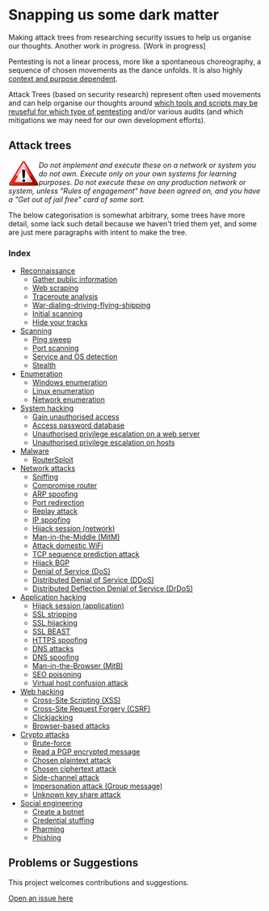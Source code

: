 # Snapping us some dark matter

Making attack trees from researching security issues to help us organise our thoughts. Another work in progress. [Work in progress]

Pentesting is not a linear process, more like a spontaneous choreography, a sequence of chosen movements as the dance unfolds. It is also highly [context and purpose dependent](https://github.com/tymyrddin/orchard/wiki/Purpose-of-pentesting).

Attack Trees (based on security research) represent often used movements and can help organise our thoughts around [which tools and scripts may be reuseful for which type of pentesting](https://github.com/tymyrddin/orchard/wiki/Types-of-pentesting) and/or various audits (and which mitigations we may need for our own development efforts).

## Attack trees

<img align="left" src="assets/images/warning.png">_Do not implement and execute these on a network or system you do not own. Execute only on your own systems for learning purposes. Do not execute these on any production network or system, unless "Rules of engagement" have been agreed on, and you have a "Get out of jail free" card of some sort._

The below categorisation is somewhat arbitrary, some trees have more detail, some lack such detail because we haven't tried them yet, and some are just mere paragraphs with intent to make the tree.

### Index

* [Reconnaissance](reconnaissance)
  * [Gather public information](reconnaissance/Gather-public-information.md)
  * [Web scraping](reconnaissance/Web-scraping.md)
  * [Traceroute analysis](reconnaissance/Traceroute-analysis.md)
  * [War-dialing-driving-flying-shipping](reconnaissance/War-dialing-driving-flying-shipping.md)
  * [Initial scanning](reconnaissance/Initial-scanning.md)
  * [Hide your tracks](reconnaissance/Hide-your-tracks.md)
* [Scanning](scanning)
  * [Ping sweep](scanning/Ping-sweep.md)
  * [Port scanning](scanning/Port-scanning.md)
  * [Service and OS detection](scanning/Service-and-OS-detection.md)
  * [Stealth](scanning/Stealth.md)
* [Enumeration](enumeration)
  * [Windows enumeration](enumeration/Windows-enumeration.md)
  * [Linux enumeration](enumeration/Linux-enumeration.md)
  * [Network enumeration](enumeration/Network-enumeration.md)
* [System hacking](system-hacking)
  * [Gain unauthorised access](system-hacking/Gain-unauthorised-access.md)
  * [Access password database](system-hacking/Access-password-database.md)
  * [Unauthorised privilege escalation on a web server](system-hacking/Unauthorised-privilege-escalation-on-web-server.md)
  * [Unauthorised privilege escalation on hosts](system-hacking/Unauthorised-privilege-escalation-on-hosts.md)
* [Malware](malware)
  * [RouterSploit](malware/Router-sploit.md)
* [Network attacks](network-attacks)
  * [Sniffing](network-attacks/Sniffing.md)
  * [Compromise router](network-attacks/Compromise-router.md)
  * [ARP spoofing](network-attacks/ARP-spoofing.md)
  * [Port redirection](network-attacks/Port-redirection.md)
  * [Replay attack](network-attacks/Replay-attack.md)
  * [IP spoofing](network-attacks/IP-spoofing.md)
  * [Hijack session (network)](network-attacks/Hijack-session-(network).md)
  * [Man-in-the-Middle (MitM)](network-attacks/Man-in-the-Middle-(MitM).md)
  * [Attack domestic WiFi](network-attacks/Attack-domestic-WiFi.md)
  * [TCP sequence prediction attack](network-attacks/TCP-sequence-prediction-attack.md)
  * [Hijack BGP](network-attacks/Hijack-BGP.md)
  * [Denial of Service (DoS)](network-attacks/Denial-of-Service-(DoS).md)
  * [Distributed Denial of Service (DDoS)](network-attacks/Distributed-Denial-of-Service-(DDoS).md)
  * [Distributed Deflection Denial of Service (DrDoS)](network-attacks/Distributed-Deflection-Denial-of-Service-(DrDoS).md)
* [Application hacking](application-hacking)
  * [Hijack session (application)](application-hacking/Hijack-session-(application).md)
  * [SSL stripping](application-hacking/SSL-stripping.md)
  * [SSL hijacking](application-hacking/SSL-hijacking.md)
  * [SSL BEAST](application-hacking/SSL-BEAST.md)
  * [HTTPS spoofing](application-hacking/HTTPS-spoofing.md)
  * [DNS attacks](application-hacking/DNS-attacks.md)
  * [DNS spoofing](application-hacking/DNS-spoofing.md)
  * [Man-in-the-Browser (MitB)](application-hacking/Man-in-the-Browser-(MitB).md)
  * [SEO poisoning](application-hacking/SEO-poisoning.md)
  * [Virtual host confusion attack](application-hacking/Virtual-host-confusion-attack.md)
* [Web hacking](web-hacking)
  * [Cross-Site Scripting (XSS)](web-hacking/Cross-Site-Scripting-(XSS).md)
  * [Cross-Site Request Forgery (CSRF)](web-hacking/Cross-Site-Request-Forgery-(CSRF).md)
  * [Clickjacking](web-hacking/Clickjacking.md)
  * [Browser-based attacks](web-hacking/Browser-based-attacks.md)
* [Crypto attacks](crypto-attacks)
  * [Brute-force](crypto-attacks/Brute-force.md)
  * [Read a PGP encrypted message](crypto-attacks/Read-a-PGP-encrypted-message.md)
  * [Chosen plaintext attack](crypto-attacks/Chosen-plaintext-attack.md)
  * [Chosen ciphertext attack](crypto-attacks/Chosen-ciphertext-attack.md)
  * [Side-channel attack](crypto-attacks/Side-channel-attack.md)
  * [Impersonation attack (Group message)](crypto-attacks/Impersonation-attack-(Group-message).md)
  * [Unknown key share attack](crypto-attacks/Unknown-key-share-attack.md)
* [Social engineering](social-engineering)
  * [Create a botnet](social-engineering/Create-a-botnet.md)
  * [Credential stuffing](social-engineering/Credential-stuffing.md)
  * [Pharming](social-engineering/Pharming.md)
  * [Phishing](social-engineering/Phishing.md)

## Problems or Suggestions

This project welcomes contributions and suggestions. 

[Open an issue here](https://github.com/tymyrddin/orchard/issues)

